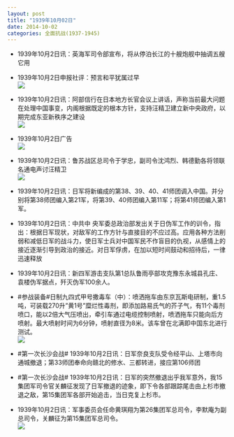 ```yaml
---
layout: post
title: "1939年10月02日"
date: 2014-10-02
categories: 全面抗战(1937-1945)
---
```


<meta name="referrer" content="no-referrer" />

- 1939年10月2日讯：英海军司令部宣布，将从停泊长江的十艘炮舰中抽调五艘它用 

- 1939年10月2日申报社评：预言和平犹属过早 <br/><img src="https://ww4.sinaimg.cn/large/aca367d8jw1ekx4yyljnhj20ux0ycqsx.jpg" />

- 1939年10月2日讯：阿部信行在日本地方长官会议上讲话，声称当前最大问题在处理中国事变，内阁根据既定的根本方针，支持汪精卫建立新中央政府，以期完成东亚新秩序之建设 <br/><img src="https://ww2.sinaimg.cn/large/aca367d8jw1ekx431oczxj206c08w0st.jpg" />

- 1939年10月2日广告 <br/><img src="https://ww3.sinaimg.cn/large/aca367d8jw1ekx382nxq6j20kg0hm437.jpg" />

- 1939年10月2日讯：鲁苏战区总司令于学忠，副司令沈鸿烈、韩德勤各将领联名通电声讨汪精卫 <br/><img src="https://ww3.sinaimg.cn/large/aca367d8jw1ekx2d3uwd3j203c0dpq3d.jpg" />

- 1939年10月2日讯：日军将新编成的第38、39、40、41师团调入中国。并分别将第38师团编入第21军，将第39、40师团编入第11军；将第41师团编入第1军。 

- 1939年10月2日讯：中共中 央军委总政治部发出关于日伪军工作的训令，指出：根据日军现状，对敌军的工作方针与直接目的不应过高。应用各种方法削弱和减低日军的战斗力，使日军士兵对中国军民不作盲目的仇视，从感情上的接近逐渐引导到政治的接近。对日军俘虏，在加以短时间鼓动和招待后，一律迅速释放 

- 1939年10月2日讯：新四军游击支队第1总队鲁雨亭部攻克豫东永城县孔庄、袁楼伪军据点，歼灭伪军100余人。 

- #参战装备#日制九四式甲号撒毒车（中）：喷洒拖车由东京瓦斯电研制，重1.5吨，可装载270升”黄1号”糜烂性毒剂，即添加路易氏气的芥子气，有11个毒剂喷口，能以2倍大气压喷出，牵引车通过电缆控制喷射，喷洒拖车只能向后方喷射。最大喷射时间为6分钟，喷射直径为8米。该车曾在北满即中国东北进行测试。 <br/><img src="https://ww2.sinaimg.cn/large/aca367d8jw1ekwl18ss32j20m40aaq57.jpg" />

- #第一次长沙会战# 1939年10月2日讯：日军奈良支队受令经平山、上塔市向通城撤退；第33师团奉命向赣北的修水、三都转进，接应第106师团 

- #第一次长沙会战# 1939年10月2日讯：日军的突然撤退出乎我军意外，我15集团军司令官关麟征发现了日军撤退的迹象，即下令各部跟踪尾击由上杉市撤退之敌，第15集团军各部开始追击，当日克复上杉市。 

- 1939年10月2日讯：军事委员会任命黄琪翔为第26集团军总司令，李默庵为副总司令，关麟征为第15集团军总司令。 <br/><img src="https://ww2.sinaimg.cn/large/aca367d8jw1ekwftj7rdhj206j0qt40b.jpg" />

